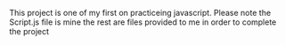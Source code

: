 This project is one of my first on practiceing javascript. Please note the Script.js file is mine the rest are files provided to me in order to complete the project